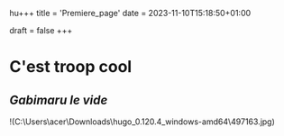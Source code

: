 hu+++
title = 'Premiere_page'
date = 2023-11-10T15:18:50+01:00

draft = false
+++
# C'est troop cool
## *Gabimaru le vide*
!(C:\Users\acer\Downloads\hugo_0.120.4_windows-amd64\497163.jpg)
